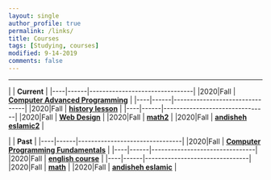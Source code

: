 ```yaml
---
layout: single
author_profile: true
permalink: /links/
title: Courses
tags: [Studying, courses]
modified: 9-14-2019
comments: false
---
```

---
|           | **Current**                    |
|----|------|--------------------------------|
|2020|Fall  | **<a href="">Computer Advanced Programming</a>**         |
|----|------|--------------------------------|
|2020|Fall  | **<a href="/ds98/">history lesson</a>** |
|----|------|--------------------------------|
|2020|Fall  | **<a href="">Web Design</a>** |
|2020|Fall  | **<a href="">math2</a>** |
|2020|Fall  | **<a href="">andisheh eslamic2</a>** |

|           | **Past**                       |
|----|------|--------------------------------|
|2020|Fall  | **<a href="">Computer Programming Fundamentals</a>**         |
|----|------|--------------------------------|
|2020|Fall  | **<a href="/ds98/">english course</a>** |
|----|------|--------------------------------|
|2020|Fall  | **<a href="">math</a>** |
|2020|Fall  | **<a href="">andisheh eslamic</a>** |
<!-- 
* [Favorite Author](https://en.wikipedia.org/wiki/William_Shakespeare)
* [Places I want to visit](https://www.gettyimages.co.uk/photos/england?phrase=england&sort=best)
* [My home city](https://www.gettyimages.co.uk/photos/tehran?phrase=tehran&sort=best)
* [My university](http://lms.iust.ac.ir)
 -->
